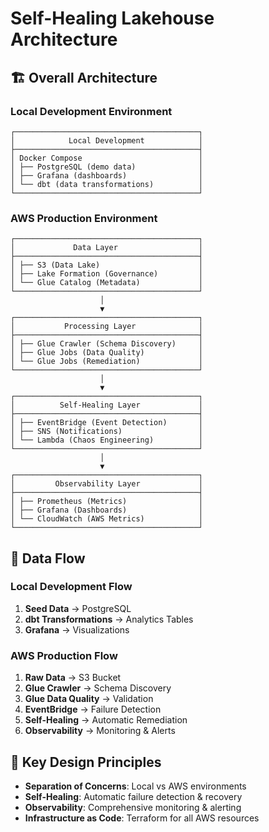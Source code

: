# Self-Healing Lakehouse Architecture

## 🏗️ Overall Architecture

### Local Development Environment
```
┌─────────────────────────────────────────┐
│            Local Development            │
├─────────────────────────────────────────┤
│ Docker Compose                          │
│ ├── PostgreSQL (demo data)              │
│ ├── Grafana (dashboards)                │
│ └── dbt (data transformations)          │
└─────────────────────────────────────────┘
```

### AWS Production Environment  
```
┌─────────────────────────────────────────┐
│             Data Layer                  │
├─────────────────────────────────────────┤
│ ├── S3 (Data Lake)                      │
│ ├── Lake Formation (Governance)         │
│ └── Glue Catalog (Metadata)             │
└─────────────────────────────────────────┘
                    │
                    ▼
┌─────────────────────────────────────────┐
│           Processing Layer              │
├─────────────────────────────────────────┤
│ ├── Glue Crawler (Schema Discovery)     │
│ ├── Glue Jobs (Data Quality)            │
│ └── Glue Jobs (Remediation)             │
└─────────────────────────────────────────┘
                    │
                    ▼
┌─────────────────────────────────────────┐
│          Self-Healing Layer             │
├─────────────────────────────────────────┤
│ ├── EventBridge (Event Detection)       │
│ ├── SNS (Notifications)                 │
│ └── Lambda (Chaos Engineering)          │
└─────────────────────────────────────────┘
                    │
                    ▼
┌─────────────────────────────────────────┐
│         Observability Layer             │
├─────────────────────────────────────────┤
│ ├── Prometheus (Metrics)                │
│ ├── Grafana (Dashboards)                │
│ └── CloudWatch (AWS Metrics)            │
└─────────────────────────────────────────┘
```

## 🔄 Data Flow

### Local Development Flow
1. **Seed Data** → PostgreSQL
2. **dbt Transformations** → Analytics Tables  
3. **Grafana** → Visualizations

### AWS Production Flow
1. **Raw Data** → S3 Bucket
2. **Glue Crawler** → Schema Discovery
3. **Glue Data Quality** → Validation
4. **EventBridge** → Failure Detection
5. **Self-Healing** → Automatic Remediation
6. **Observability** → Monitoring & Alerts

## 🎯 Key Design Principles

- **Separation of Concerns**: Local vs AWS environments
- **Self-Healing**: Automatic failure detection & recovery
- **Observability**: Comprehensive monitoring & alerting
- **Infrastructure as Code**: Terraform for all AWS resources
